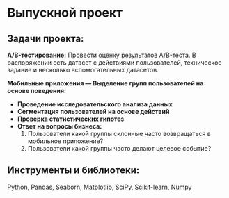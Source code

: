 # Выпускной проект
## Задачи проекта:
**A/B-тестирование:** Провести оценку результатов A/B-теста. В распоряжении есть датасет с действиями пользователей, техническое задание и несколько вспомогательных датасетов.

**Мобильные приложения — Выделение групп пользователей на основе поведения:** 
- **Проведение исследовательского анализа данных**
- **Сегментация пользователей на основе действий**
- **Проверка статистических гипотез**
- **Ответ на вопросы бизнеса:**
    1. Пользователи какой группы склонные часто возвращаться в мобильное приложение?
    2. Пользователи какой группы часто делают целевое событие?
## Инструменты и библиотеки: 
Python, Pandas, Seaborn, Matplotlib, SciPy, Scikit-learn, Numpy
